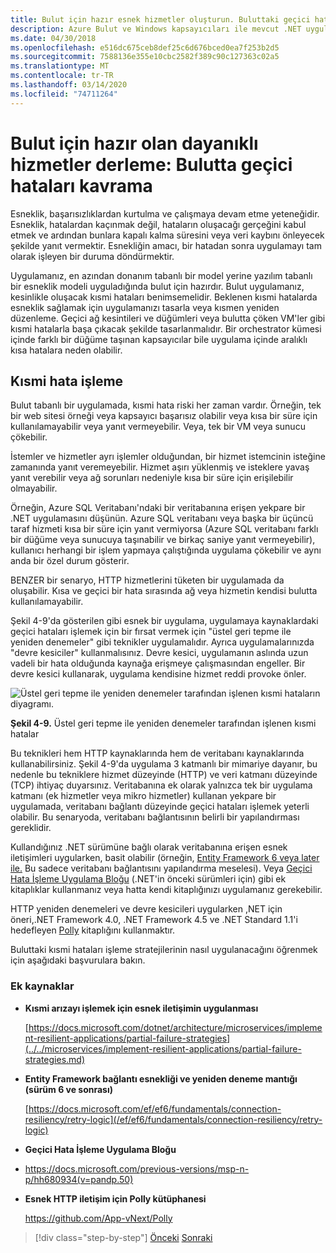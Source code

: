 ```yaml
---
title: Bulut için hazır esnek hizmetler oluşturun. Buluttaki geçici hataları benimseme
description: Azure Bulut ve Windows kapsayıcıları ile mevcut .NET uygulamalarını modernize edin | Bulut için hazır esnek hizmetler oluşturun. Buluttaki geçici hataları benimseme
ms.date: 04/30/2018
ms.openlocfilehash: e516dc675ceb8def25c6d676bced0ea7f253b2d5
ms.sourcegitcommit: 7588136e355e10cbc2582f389c90c127363c02a5
ms.translationtype: MT
ms.contentlocale: tr-TR
ms.lasthandoff: 03/14/2020
ms.locfileid: "74711264"
---
```

# <a name="build-resilient-services-ready-for-the-cloud-embrace-transient-failures-in-the-cloud"></a>Bulut için hazır olan dayanıklı hizmetler derleme: Bulutta geçici hataları kavrama

Esneklik, başarısızlıklardan kurtulma ve çalışmaya devam etme yeteneğidir. Esneklik, hatalardan kaçınmak değil, hataların oluşacağı gerçeğini kabul etmek ve ardından bunlara kapalı kalma süresini veya veri kaybını önleyecek şekilde yanıt vermektir. Esnekliğin amacı, bir hatadan sonra uygulamayı tam olarak işleyen bir duruma döndürmektir.

Uygulamanız, en azından donanım tabanlı bir model yerine yazılım tabanlı bir esneklik modeli uyguladığında bulut için hazırdır. Bulut uygulamanız, kesinlikle oluşacak kısmi hataları benimsemelidir. Beklenen kısmi hatalarda esneklik sağlamak için uygulamanızı tasarla veya kısmen yeniden düzenleme. Geçici ağ kesintileri ve düğümleri veya bulutta çöken VM'ler gibi kısmi hatalarla başa çıkacak şekilde tasarlanmalıdır. Bir orchestrator kümesi içinde farklı bir düğüme taşınan kapsayıcılar bile uygulama içinde aralıklı kısa hatalara neden olabilir.

## <a name="handling-partial-failure"></a>Kısmi hata işleme

Bulut tabanlı bir uygulamada, kısmi hata riski her zaman vardır. Örneğin, tek bir web sitesi örneği veya kapsayıcı başarısız olabilir veya kısa bir süre için kullanılamayabilir veya yanıt vermeyebilir. Veya, tek bir VM veya sunucu çökebilir.

İstemler ve hizmetler ayrı işlemler olduğundan, bir hizmet istemcinin isteğine zamanında yanıt veremeyebilir. Hizmet aşırı yüklenmiş ve isteklere yavaş yanıt verebilir veya ağ sorunları nedeniyle kısa bir süre için erişilebilir olmayabilir.

Örneğin, Azure SQL Veritabanı'ndaki bir veritabanına erişen yekpare bir .NET uygulamasını düşünün. Azure SQL veritabanı veya başka bir üçüncü taraf hizmeti kısa bir süre için yanıt vermiyorsa (Azure SQL veritabanı farklı bir düğüme veya sunucuya taşınabilir ve birkaç saniye yanıt vermeyebilir), kullanıcı herhangi bir işlem yapmaya çalıştığında uygulama çökebilir ve aynı anda bir özel durum gösterir.

BENZER bir senaryo, HTTP hizmetlerini tüketen bir uygulamada da oluşabilir. Kısa ve geçici bir hata sırasında ağ veya hizmetin kendisi bulutta kullanılamayabilir.

Şekil 4-9'da gösterilen gibi esnek bir uygulama, uygulamaya kaynaklardaki geçici hataları işlemek için bir fırsat vermek için "üstel geri tepme ile yeniden denemeler" gibi teknikler uygulamalıdır. Ayrıca uygulamalarınızda "devre kesiciler" kullanmalısınız. Devre kesici, uygulamanın aslında uzun vadeli bir hata olduğunda kaynağa erişmeye çalışmasından engeller. Bir devre kesici kullanarak, uygulama kendisine hizmet reddi provoke önler.

![Üstel geri tepme ile yeniden denemeler tarafından işlenen kısmi hataların diyagramı.](./media/retry-partial-failures.png)

**Şekil 4-9.** Üstel geri tepme ile yeniden denemeler tarafından işlenen kısmi hatalar

Bu teknikleri hem HTTP kaynaklarında hem de veritabanı kaynaklarında kullanabilirsiniz. Şekil 4-9'da uygulama 3 katmanlı bir mimariye dayanır, bu nedenle bu tekniklere hizmet düzeyinde (HTTP) ve veri katmanı düzeyinde (TCP) ihtiyaç duyarsınız. Veritabanına ek olarak yalnızca tek bir uygulama katmanı (ek hizmetler veya mikro hizmetler) kullanan yekpare bir uygulamada, veritabanı bağlantı düzeyinde geçici hataları işlemek yeterli olabilir. Bu senaryoda, veritabanı bağlantısının belirli bir yapılandırması gereklidir.

Kullandığınız .NET sürümüne bağlı olarak veritabanına erişen esnek iletişimleri uygularken, basit olabilir (örneğin, [Entity Framework 6 veya later ile.](/ef/ef6/fundamentals/connection-resiliency/retry-logic) Bu sadece veritabanı bağlantısını yapılandırma meselesi). Veya [Geçici Hata İşleme Uygulama Bloğu](https://docs.microsoft.com/previous-versions/msp-n-p/hh680934(v=pandp.50)) (.NET'in önceki sürümleri için) gibi ek kitaplıklar kullanmanız veya hatta kendi kitaplığınızı uygulamanız gerekebilir.

HTTP yeniden denemeleri ve devre kesicileri uygularken ,NET için öneri,.NET Framework 4.0, .NET Framework 4.5 ve .NET Standard 1.1'i hedefleyen [Polly](https://github.com/App-vNext/Polly) kitaplığını kullanmaktır.

Buluttaki kısmi hataları işleme stratejilerinin nasıl uygulanacağını öğrenmek için aşağıdaki başvurulara bakın.

### <a name="additional-resources"></a>Ek kaynaklar

- **Kısmi arızayı işlemek için esnek iletişimin uygulanması**

    [https://docs.microsoft.com/dotnet/architecture/microservices/implement-resilient-applications/partial-failure-strategies](../../microservices/implement-resilient-applications/partial-failure-strategies.md)

- **Entity Framework bağlantı esnekliği ve yeniden deneme mantığı (sürüm 6 ve sonrası)**

    [https://docs.microsoft.com/ef/ef6/fundamentals/connection-resiliency/retry-logic](/ef/ef6/fundamentals/connection-resiliency/retry-logic)

- **Geçici Hata İşleme Uygulama Bloğu**

- <https://docs.microsoft.com/previous-versions/msp-n-p/hh680934(v=pandp.50)>

- **Esnek HTTP iletişim için Polly kütüphanesi**

    https://github.com/App-vNext/Polly

>[!div class="step-by-step"]
>[Önceki](when-to-deploy-windows-containers-to-azure-container-service-kubernetes.md)
>[Sonraki](modernize-your-apps-with-monitoring-and-telemetry.md)
